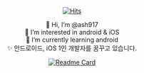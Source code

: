 <div align="center">
 
[![Hits](https://hits.seeyoufarm.com/api/count/incr/badge.svg?url=https%3A%2F%2Fgithub.com%2Fash917&count_bg=%2379C83D&title_bg=%23555555&icon=android.svg&icon_color=%23E7E7E7&title=hits&edge_flat=true)](https://hits.seeyoufarm.com)

👋 Hi, I’m @ash917 <br>
👀 I’m interested in android & iOS <br>
🌱 I’m currently learning android <br>
✨ 안드로이드, iOS 1인 개발자를 꿈꾸고 있습니다. <br>
<!---
ash917/ash917 is a ✨ special ✨ repository because its `README.md` (this file) appears on your GitHub profile.
You can click the Preview link to take a look at your changes.
--->

[![Readme Card](https://github-readme-stats.vercel.app/api/pin/?username=ash917&repo=ash917.github.io)](https://ash917.github.io/)
 
 
 





</div>



